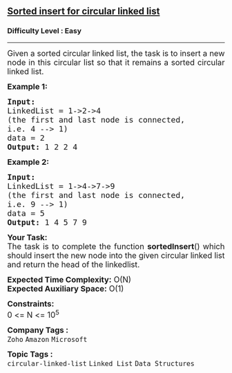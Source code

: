 <h2><a href="https://practice.geeksforgeeks.org/problems/sorted-insert-for-circular-linked-list/1?page=1&difficulty[]=0&status[]=unsolved&category[]=Linked%20List&sortBy=submissions">Sorted insert for circular linked list</a></h2><h3>Difficulty Level : Easy</h3><hr><div class="problems_problem_content__Xm_eO"><p style="text-align:justify"><span style="font-size:18px">Given a sorted circular linked list, the task is to insert a new node in this circular list so that it remains a sorted circular linked list.</span></p>

<p style="text-align:justify"><span style="font-size:18px"><strong>Example 1:</strong></span></p>

<pre style="text-align:justify"><span style="font-size:18px"><strong>Input:
</strong>LinkedList = 1-&gt;2-&gt;4
(the first and last node is connected,
i.e. 4 --&gt; 1)
data = 2
<strong>Output: </strong>1 2 2 4<strong>
</strong></span></pre>

<p style="text-align:justify"><span style="font-size:18px"><strong>Example 2:</strong></span></p>

<pre style="text-align:justify"><span style="font-size:18px"><strong>Input:
</strong>LinkedList = 1-&gt;4-&gt;7-&gt;9
(the first and last node is connected,
i.e. 9 --&gt; 1)
data = 5
<strong>Output: </strong>1 4 5 7 9</span>
</pre>

<p style="text-align:justify"><span style="font-size:18px"><strong>Your Task:</strong><br>
The task is to complete the function&nbsp;<strong>sortedInsert</strong>() which should insert the new node into the given circular linked list and return the head of the linkedlist.</span></p>

<p><span style="font-size:18px"><strong>Expected Time Complexity:</strong>&nbsp;O(N)<br>
<strong>Expected Auxiliary Space:</strong>&nbsp;O(1)</span></p>

<p style="text-align:justify"><span style="font-size:18px"><strong>Constraints:</strong><br>
0 &lt;= N &lt;= 10<sup>5</sup></span></p>
</div><p><span style=font-size:18px><strong>Company Tags : </strong><br><code>Zoho</code>&nbsp;<code>Amazon</code>&nbsp;<code>Microsoft</code>&nbsp;<br><p><span style=font-size:18px><strong>Topic Tags : </strong><br><code>circular-linked-list</code>&nbsp;<code>Linked List</code>&nbsp;<code>Data Structures</code>&nbsp;